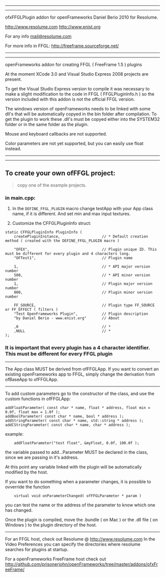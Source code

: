------------------------------------------------------------------------------------------------
------------------------------------------------------------------------------------------------

ofxFFGLPlugin addon for openFrameworks
Daniel Berio 2010
for Resolume.

<http://www.resolume.com>
<http://www.enist.org>

For any info
mail@resolume.com


For more info in FFGL:
<http://freeframe.sourceforge.net/>


------------------------------------------------------------------------------------------------
------------------------------------------------------------------------------------------------


openFrameworks addon for creating FFGL ( FreeFrame 1.5 ) plugins

At the moment XCode 3.0 and Visual Studio Express 2008 projects are present.

To get the Visual Studio Express version to compile it was necessary to make a slight modification to the code in FFGL ( FFGLPluginInfo.h )
so the version included with this addon is not the official FFGL version.

The windows version of openFrameworks needs to be linked with some dll's that will be automatically copyed in the bin folder after compilation.
To get the plugin to work these .dll's must be copyed either into the SYSTEM32 folder or in the same folder as the plugin.


Mouse and keyboard callbacks are not supported.

Color parameters are not yet supported, but you can easily use float instead.


------------------------------------------------------------------------------------------------
------------------------------------------------------------------------------------------------

## To create your own ofFFGL project:
> copy one of the example projects.

### in main.cpp:
1. In the `DEFINE_FFGL_PLUGIN` macro 
	change testApp with your App class name, if it is different.
	And set min and max input textures.
	
2. Customize the CFFGLPluginInfo struct:

```
static CFFGLPluginInfo PluginInfo (
	createPluginInstance,					// * Default creation method ( created with the DEFINE_FFGL_PLUGIN macro )
	
	"OFEX",									// Plugin unique ID. This must be different for every plugin and 4 characters long.
	"OFTest1",								// Plugin name
	
	1,										// * API major version number
	500,									// * API minor version number
	1,										// Plugin major version number
	000,									// Plugin minor version number
	
	FF_SOURCE,								// Plugin type FF_SOURCE or FF_EFFECT ( filters ) 
	"Test OpenFrameworks Plugin",			// Plugin description
	"by Daniel Berio - www.enist.org"		// About
	
	,0										// *
	,NULL									// *
);
```

### It is important that every plugin has a 4 character identifier. This must be different for every FFGL plugin


------------------------------------------------------------------------------------------------


The App class MUST be derived from ofFFGLApp.
If you want to convert an existing openFrameworks app to FFGL, simply change the derivation from ofBaseApp to ofFFGLApp.


------------------------------------------------------------------------------------------------


To add custom parameters go to the constructor of the class, and use the custom functions in ofFFGLApp:

```
addFloatParameter( const char * name, float * address, float min = 0.0f, float max = 1.0f );
addBoolParameter( const char * name, bool * address );
addStringParameter( const char * name, std::string * address );
addCStringParameter( const char * name, char * address );
```

example:
```
	addFloatParameter("test float", &myFloat, 0.0f, 100.0f );
```

the variable passed to add…Parameter MUST be declared in the class, since we are passing in it's address.

At this point any variable linked with the plugin will be automatically modified by the host.


If you want to do something when a parameter changes, it is possible to ovverride the function 
```
	virtual void onParameterChanged( ofFFGLParameter * param )
```
	
you can test the name or the address of the parameter to know which one has changed.
	
Once the plugin is compiled, move the .bundle ( on Mac ) or the .dll file ( on Windows ) to the plugin directory of the host.

-------------------------------------------------------------------------------------------------

For an FFGL host, check out Resolume @ <http://www.resolume.com>
In the Video Preferences you can specify the directories where resolume searches for plugins at startup.

For a openFrameworks FreeFrame host check out 
<http://github.com/prisonerjohn/openFrameworks/tree/master/addons/ofxFreeFrame/>
	